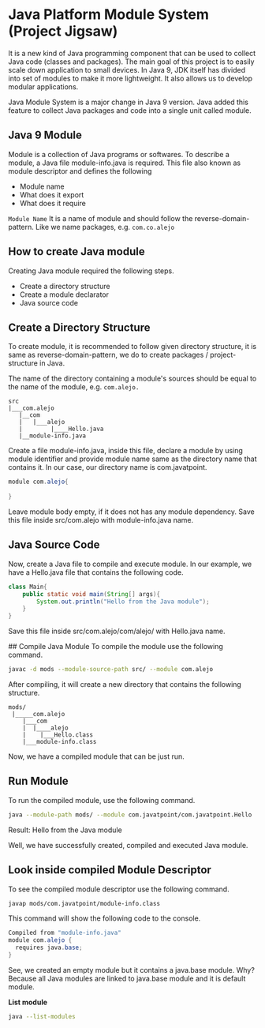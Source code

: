 # Java Platform Module System (Project Jigsaw)

It is a new kind of Java programming component that can be used to collect Java code (classes and packages). The main goal of this project is to easily scale down application to small devices. In Java 9, JDK itself has divided into set of modules to make it more lightweight. It also allows us to develop modular applications.

Java Module System is a major change in Java 9 version. Java added this feature to collect Java packages and code into a single unit called module.

## Java 9 Module
Module is a collection of Java programs or softwares. To describe a module, a Java file module-info.java is required. This file also known as module descriptor and defines the following

- Module name
- What does it export
- What does it require

`Module Name`
It is a name of module and should follow the reverse-domain-pattern. Like we name packages, e.g. `com.co.alejo`

## How to create Java module
Creating Java module required the following steps.

- Create a directory structure
- Create a module declarator
- Java source code

## Create a Directory Structure

To create module, it is recommended to follow given directory structure, it is same as reverse-domain-pattern, we do to create packages / project-structure in Java.

The name of the directory containing a module's sources should be equal to the name of the module, e.g. `com.alejo.`

```
src
|___com.alejo
   |__com
   |   |___alejo
   |        |____Hello.java
   |__module-info.java
```

Create a file module-info.java, inside this file, declare a module by using module identifier and provide module name same as the directory name that contains it. In our case, our directory name is com.javatpoint.

```java
module com.alejo{  
  
}  
```

Leave module body empty, if it does not has any module dependency. Save this file inside src/com.alejo with module-info.java name.

## Java Source Code

Now, create a Java file to compile and execute module. In our example, we have a Hello.java file that contains the following code.

```java
class Main{  
    public static void main(String[] args){  
        System.out.println("Hello from the Java module");  
    }  
}
```

Save this file inside src/com.alejo/com/alejo/ with Hello.java name.


## Compile Java Module
To compile the module use the following command.

```sh
javac -d mods --module-source-path src/ --module com.alejo  
```

After compiling, it will create a new directory that contains the following structure.

```
mods/
 |_____com.alejo
    |___com
    |  |____alejo
    |    |___Hello.class
    |___module-info.class
```

Now, we have a compiled module that can be just run.


## Run Module
To run the compiled module, use the following command.

```sh
java --module-path mods/ --module com.javatpoint/com.javatpoint.Hello  
```
Result:
Hello from the Java module

Well, we have successfully created, compiled and executed Java module.

## Look inside compiled Module Descriptor

To see the compiled module descriptor use the following command.

```sh
javap mods/com.javatpoint/module-info.class  
```

This command will show the following code to the console.

```java
Compiled from "module-info.java"  
module com.alejo {  
  requires java.base;  
}  
```
See, we created an empty module but it contains a java.base module. Why? Because all Java modules are linked to java.base module and it is default module.


**List module**
```sh
java --list-modules
```
